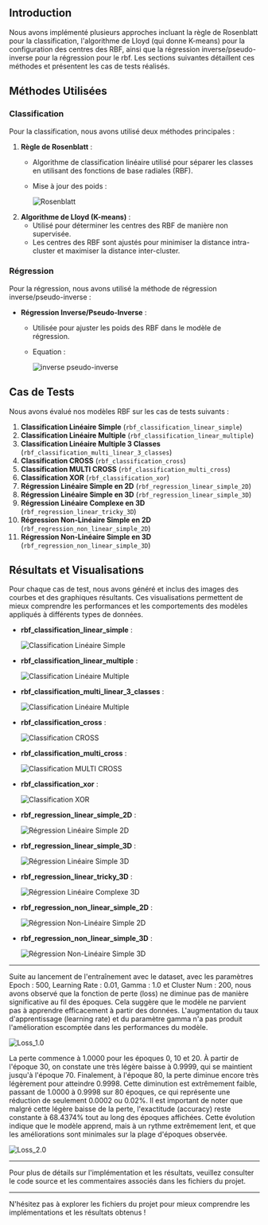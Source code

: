 ## Introduction

Nous avons implémenté plusieurs approches incluant la règle de Rosenblatt pour la classification, l'algorithme de Lloyd (qui donne K-means) pour la configuration des centres des RBF, 
ainsi que la régression inverse/pseudo-inverse pour la régression pour le rbf. 
Les sections suivantes détaillent ces méthodes et présentent les cas de tests réalisés.

## Méthodes Utilisées

### Classification

Pour la classification, nous avons utilisé deux méthodes principales :

1. **Règle de Rosenblatt** :
    - Algorithme de classification linéaire utilisé pour séparer les classes en utilisant des fonctions de base radiales (RBF).
    - Mise à jour des poids :

         ![Rosenblatt](./assets/images/rosenblatt_rbf.png)
2. **Algorithme de Lloyd (K-means)** :
    - Utilisé pour déterminer les centres des RBF de manière non supervisée.
    - Les centres des RBF sont ajustés pour minimiser la distance intra-cluster et maximiser la distance inter-cluster.

### Régression

Pour la régression, nous avons utilisé la méthode de régression inverse/pseudo-inverse :

- **Régression Inverse/Pseudo-Inverse** :
    - Utilisée pour ajuster les poids des RBF dans le modèle de régression.
    - Equation :

      ![inverse pseudo-inverse](./assets/images/inverse_pseudo-inverse_rbf.png)

## Cas de Tests

Nous avons évalué nos modèles RBF sur les cas de tests suivants :

1. **Classification Linéaire Simple** (`rbf_classification_linear_simple`)
2. **Classification Linéaire Multiple** (`rbf_classification_linear_multiple`)
3. **Classification Linéaire Multiple 3 Classes** (`rbf_classification_multi_linear_3_classes`)
4. **Classification CROSS** (`rbf_classification_cross`)
5. **Classification MULTI CROSS** (`rbf_classification_multi_cross`)
6. **Classification XOR** (`rbf_classification_xor`)
7. **Régression Linéaire Simple en 2D** (`rbf_regression_linear_simple_2D`)
8. **Régression Linéaire Simple en 3D** (`rbf_regression_linear_simple_3D`)
9. **Régression Linéaire Complexe en 3D** (`rbf_regression_linear_tricky_3D`)
10. **Régression Non-Linéaire Simple en 2D** (`rbf_regression_non_linear_simple_2D`)
11. **Régression Non-Linéaire Simple en 3D** (`rbf_regression_non_linear_simple_3D`)

## Résultats et Visualisations

Pour chaque cas de test, nous avons généré et inclus des images des courbes et des graphiques résultants. Ces visualisations permettent de mieux comprendre les performances et les comportements des modèles appliqués à différents types de données.

- **rbf_classification_linear_simple** :

  ![Classification Linéaire Simple](./assets/images/rbf_classification_linear_simple.png)


- **rbf_classification_linear_multiple** :

  ![Classification Linéaire Multiple](./assets/images/rbf_classification_linear_multiple.png)


- **rbf_classification_multi_linear_3_classes** :

  ![Classification Linéaire Multiple](./assets/images/rbf_classification_multi_linear_3_classes.png)


- **rbf_classification_cross** :

  ![Classification CROSS](./assets/images/rbf_classification_cros.png)


- **rbf_classification_multi_cross** :

  ![Classification MULTI CROSS](./assets/images/rbf_classification_multi_cros.png)


- **rbf_classification_xor** :

  ![Classification XOR](./assets/images/rbf_classification_xor.png)


- **rbf_regression_linear_simple_2D** :

  ![Régression Linéaire Simple 2D](./assets/images/rbf_regression_linear_simple_2D.png)


- **rbf_regression_linear_simple_3D** :

  ![Régression Linéaire Simple 3D](./assets/images/rbf_regression_linear_simple_3D.png)


- **rbf_regression_linear_tricky_3D** :

  ![Régression Linéaire Complexe 3D](./assets/images/rbf_regression_linear_tricky_3D.png)


- **rbf_regression_non_linear_simple_2D** :

  ![Régression Non-Linéaire Simple 2D](./assets/images/rbf_regression_non_linear_simple_2D.png)


- **rbf_regression_non_linear_simple_3D** :

  ![Régression Non-Linéaire Simple 3D](./assets/images/rbf_regression_non_linear_simple_3D.png)

---

Suite au lancement de l'entraînement avec le dataset, avec les paramètres Epoch : 500, Learning Rate : 0.01, Gamma : 1.0 et Cluster Num : 200, nous avons observé que la fonction de perte (loss) ne diminue pas de manière significative au fil des époques. Cela suggère que le modèle ne parvient pas à apprendre efficacement à partir des données. L'augmentation du taux d'apprentissage (learning rate) et du paramètre gamma 
n'a pas produit l'amélioration escomptée dans les performances du modèle.

   ![Loss_1.0](./assets/images/loss_1.png)

La perte commence à 1.0000 pour les époques 0, 10 et 20. À partir de l'époque 30, on constate une très légère baisse à 0.9999, qui se maintient jusqu'à l'époque 70. Finalement, à l'époque 80, la perte diminue encore très légèrement pour atteindre 0.9998.
Cette diminution est extrêmement faible, passant de 1.0000 à 0.9998 sur 80 époques, ce qui représente une réduction de seulement 0.0002 ou 0.02%.
Il est important de noter que malgré cette légère baisse de la perte, l'exactitude (accuracy) reste constante à 68.4374% tout au long des époques affichées.
Cette évolution indique que le modèle apprend, mais à un rythme extrêmement lent, et que les améliorations sont minimales sur la plage d'époques observée.

   ![Loss_2.0](./assets/images/loss_2.png)

---

Pour plus de détails sur l'implémentation et les résultats, veuillez consulter le code source et les commentaires associés dans les fichiers du projet.

---

N'hésitez pas à explorer les fichiers du projet pour mieux comprendre les implémentations et les résultats obtenus !
